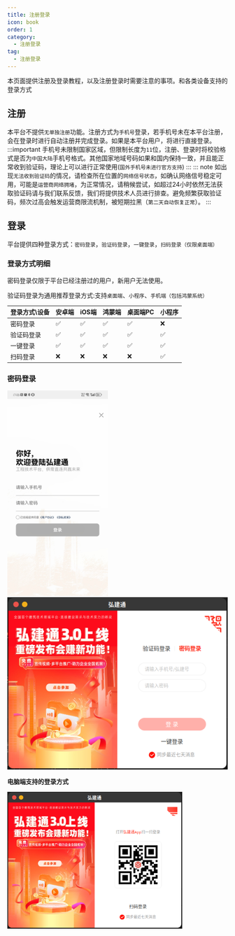 ```yaml
---
title: 注册登录
icon: book
order: 1
category:
  - 注册登录
tag:
  - 注册登录
---
```


本页面提供注册及登录教程，以及注册登录时需要注意的事项。和各类设备支持的登录方式
## 注册 <Badge text="新" type="tip" />
本平台不提供`无单独注册`功能。注册方式为`手机号`登录，若手机号未在本平台注册，会在登录时进行自动注册并完成登录。如果是本平台用户，将进行直接登录。
:::important 手机号未限制国家区域，但限制长度为`11`位，注册、登录时将校验格式是否为`中国大陆`手机号格式。其他国家地域号码如果和国内保持一致，并且能正常收到验证码，理论上可以进行正常使用(`国外手机号未进行官方支持`)
:::
::: note
如出现`无法收到验证码`的情况，请检查所在位置的`网络信号状态`，如确认网络信号稳定可用，可能是`运营商网络拥堵`，为正常情况，请稍候尝试，如超过24小时依然无法获取验证码请与我们联系反馈，我们将提供技术人员进行排查。避免频繁获取验证码，频次过高会触发运营商限流机制，被短期拉黑（`第二天自动恢复正常`）。
:::


## 登录 <Badge text="新" type="tip" />
平台提供四种登录方式：`密码登录`，`验证码登录`，`一键登录`，`扫码登录（仅限桌面端）`
### 登录方式明细
密码登录仅限于平台已经注册过的用户，新用户无法使用。

验证码登录为通用推荐登录方式:支持`桌面端`、`小程序`、`手机端（包括鸿蒙系统）`

| 登录方式\设备 |  安卓端   | iOS端  | 鸿蒙端 | 桌面端PC | 小程序 |
|  ----  | ----  | ----  | ----  | ----  | ----  |
| 密码登录  | ✅ | ✅ | ✅ | ✅ | ❌ |
| 验证码登录  | ✅ | ✅ | ✅ | ✅| ✅ |
| 一键登录 | ✅ | ✅ | ✅ | ✅ | ✅ |
| 扫码登录 | ❌ | ❌ | ❌ | ❌ | ✅ | 


### 密码登录

<img src="../public/images/微信图片_2025-04-18_172042_219.png" title="手机端密码登录" width="230"/>        <img src="../public/images/wechat_2025-04-18_173431_036.png" title="电脑端密码登录" width=600/>


**电脑端支持的登录方式**

<img src="../public/images/wechat_2025-04-18_170507_322.png" width=400/>